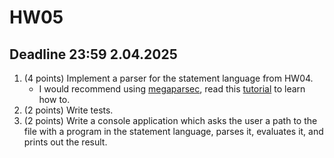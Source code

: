 # HW05

## Deadline 23:59 2.04.2025

1. (4 points) Implement a parser for the statement language from HW04.
    * I would recommend using [megaparsec](https://hackage.haskell.org/package/megaparsec), read this [tutorial](https://markkarpov.com/tutorial/megaparsec.html) to learn how to. 
2. (2 points) Write tests. 
3. (2 points) Write a console application which asks the user a path to the file with a program in the statement language, parses it, evaluates it, and prints out the result. 
